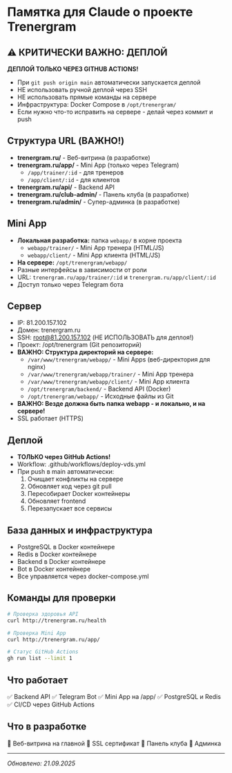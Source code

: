 # Памятка для Claude о проекте Trenergram

## ⚠️ КРИТИЧЕСКИ ВАЖНО: ДЕПЛОЙ
**ДЕПЛОЙ ТОЛЬКО ЧЕРЕЗ GITHUB ACTIONS!**
- При `git push origin main` автоматически запускается деплой
- НЕ использовать ручной деплой через SSH
- НЕ использовать прямые команды на сервере
- Инфраструктура: Docker Compose в `/opt/trenergram/`
- Если нужно что-то исправить на сервере - делай через коммит и push

## Структура URL (ВАЖНО!)
- **trenergram.ru/** - Веб-витрина (в разработке)
- **trenergram.ru/app/** - Mini App (только через Telegram)
  - `/app/trainer/:id` - для тренеров
  - `/app/client/:id` - для клиентов
- **trenergram.ru/api/** - Backend API
- **trenergram.ru/club-admin/** - Панель клуба (в разработке)
- **trenergram.ru/admin/** - Супер-админка (в разработке)

## Mini App
- **Локальная разработка:** папка `webapp/` в корне проекта
  - `webapp/trainer/` - Mini App тренера (HTML/JS)
  - `webapp/client/` - Mini App клиента (HTML/JS)
- **На сервере:** `/opt/trenergram/webapp/`
- Разные интерфейсы в зависимости от роли
- URL: `trenergram.ru/app/trainer/:id` и `trenergram.ru/app/client/:id`
- Доступ только через Telegram бота

## Сервер
- IP: 81.200.157.102
- Домен: trenergram.ru
- SSH: root@81.200.157.102 (НЕ ИСПОЛЬЗОВАТЬ для деплоя!)
- Проект: /opt/trenergram (Git репозиторий)
- **ВАЖНО: Структура директорий на сервере:**
  - `/var/www/trenergram/webapp/` - Mini Apps (веб-директория для nginx)
  - `/var/www/trenergram/webapp/trainer/` - Mini App тренера
  - `/var/www/trenergram/webapp/client/` - Mini App клиента
  - `/opt/trenergram/backend/` - Backend API (Docker)
  - `/opt/trenergram/webapp/` - Исходные файлы из Git
- **ВАЖНО: Везде должна быть папка webapp - и локально, и на сервере!**
- SSL работает (HTTPS)

## Деплой
- **ТОЛЬКО через GitHub Actions!**
- Workflow: .github/workflows/deploy-vds.yml
- При push в main автоматически:
  1. Очищает конфликты на сервере
  2. Обновляет код через git pull
  3. Пересобирает Docker контейнеры
  4. Обновляет frontend
  5. Перезапускает все сервисы

## База данных и инфраструктура
- PostgreSQL в Docker контейнере
- Redis в Docker контейнере
- Backend в Docker контейнере
- Bot в Docker контейнере
- Все управляется через docker-compose.yml

## Команды для проверки
```bash
# Проверка здоровья API
curl http://trenergram.ru/health

# Проверка Mini App
curl http://trenergram.ru/app/

# Статус GitHub Actions
gh run list --limit 1
```

## Что работает
✅ Backend API
✅ Telegram Bot
✅ Mini App на /app/
✅ PostgreSQL и Redis
✅ CI/CD через GitHub Actions

## Что в разработке
🚧 Веб-витрина на главной
🚧 SSL сертификат
🚧 Панель клуба
🚧 Админка

---
*Обновлено: 21.09.2025*